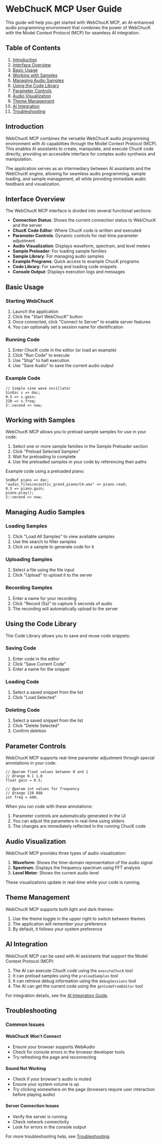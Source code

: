 # WebChucK MCP User Guide

This guide will help you get started with WebChucK MCP, an AI-enhanced audio programming environment that combines the power of WebChucK with the Model Context Protocol (MCP) for seamless AI integration.

## Table of Contents

1. [Introduction](#introduction)
2. [Interface Overview](#interface-overview)
3. [Basic Usage](#basic-usage)
4. [Working with Samples](#working-with-samples)
5. [Managing Audio Samples](#managing-audio-samples)
6. [Using the Code Library](#using-the-code-library)
7. [Parameter Controls](#parameter-controls)
8. [Audio Visualization](#audio-visualization)
9. [Theme Management](#theme-management)
10. [AI Integration](#ai-integration)
11. [Troubleshooting](#troubleshooting)

## Introduction

WebChucK MCP combines the versatile WebChucK audio programming environment with AI capabilities through the Model Context Protocol (MCP). This enables AI assistants to create, manipulate, and execute ChucK code directly, providing an accessible interface for complex audio synthesis and manipulation.

The application serves as an intermediary between AI assistants and the WebChucK engine, allowing for seamless audio programming, sample loading, and sample management, all while providing immediate audio feedback and visualization.

## Interface Overview

The WebChucK MCP interface is divided into several functional sections:

- **Connection Status**: Shows the current connection status to WebChucK and the server
- **ChucK Code Editor**: Where ChucK code is written and executed
- **Parameter Controls**: Dynamic controls for real-time parameter adjustment
- **Audio Visualization**: Displays waveform, spectrum, and level meters
- **Sample Preloader**: For loading sample families
- **Sample Library**: For managing audio samples
- **Example Programs**: Quick access to example ChucK programs
- **Code Library**: For saving and loading code snippets
- **Console Output**: Displays execution logs and messages

## Basic Usage

### Starting WebChucK

1. Launch the application
2. Click the "Start WebChucK" button
3. Once connected, click "Connect to Server" to enable server features
4. You can optionally set a session name for identification

### Running Code

1. Enter ChucK code in the editor (or load an example)
2. Click "Run Code" to execute
3. Use "Stop" to halt execution
4. Use "Save Audio" to save the current audio output

### Example Code

```chuck
// Simple sine wave oscillator
SinOsc s => dac;
0.5 => s.gain;
220 => s.freq;
2::second => now;
```

## Working with Samples

WebChucK MCP allows you to preload sample samples for use in your code:

1. Select one or more sample families in the Sample Preloader section
2. Click "Preload Selected Samples"
3. Wait for preloading to complete
4. Use the preloaded samples in your code by referencing their paths

Example code using a preloaded piano:

```chuck
SndBuf piano => dac;
"audio_files/acoustic_grand_piano/C4.wav" => piano.read;
0.5 => piano.gain;
piano.play();
2::second => now;
```

## Managing Audio Samples

### Loading Samples

1. Click "Load All Samples" to view available samples
2. Use the search to filter samples
3. Click on a sample to generate code for it

### Uploading Samples

1. Select a file using the file input
2. Click "Upload" to upload it to the server

### Recording Samples

1. Enter a name for your recording
2. Click "Record (5s)" to capture 5 seconds of audio
3. The recording will automatically upload to the server

## Using the Code Library

The Code Library allows you to save and reuse code snippets:

### Saving Code

1. Enter code in the editor
2. Click "Save Current Code"
3. Enter a name for the snippet

### Loading Code

1. Select a saved snippet from the list
2. Click "Load Selected"

### Deleting Code

1. Select a saved snippet from the list
2. Click "Delete Selected"
3. Confirm deletion

## Parameter Controls

WebChucK MCP supports real-time parameter adjustment through special annotations in your code:

```chuck
// @param float values between 0 and 1
// @range 0.1 1.0
float gain = 0.5;

// @param int values for frequency
// @range 110 880
int freq = 440;
```

When you run code with these annotations:

1. Parameter controls are automatically generated in the UI
2. You can adjust the parameters in real-time using sliders
3. The changes are immediately reflected in the running ChucK code

## Audio Visualization

WebChucK MCP provides three types of audio visualization:

1. **Waveform**: Shows the time-domain representation of the audio signal
2. **Spectrum**: Displays the frequency spectrum using FFT analysis
3. **Level Meter**: Shows the current audio level

These visualizations update in real-time while your code is running.

## Theme Management

WebChucK MCP supports both light and dark themes:

1. Use the theme toggle in the upper right to switch between themes
2. The application will remember your preference
3. By default, it follows your system preference

## AI Integration

WebChucK MCP can be used with AI assistants that support the Model Context Protocol (MCP):

1. The AI can execute ChucK code using the `executeChucK` tool
2. It can preload samples using the `preloadSamples` tool
3. It can retrieve debug information using the `debugSessions` tool
4. The AI can get the current code using the `getCodeFromEditor` tool

For integration details, see the [AI Integration Guide](./ai-integration.md).

## Troubleshooting

### Common Issues

#### WebChucK Won't Connect

- Ensure your browser supports WebAudio
- Check for console errors in the browser developer tools
- Try refreshing the page and reconnecting

#### Sound Not Working

- Check if your browser's audio is muted
- Ensure your system volume is up
- Try clicking somewhere on the page (browsers require user interaction before playing audio)

#### Server Connection Issues

- Verify the server is running
- Check network connectivity
- Look for errors in the console output

For more troubleshooting help, see [Troubleshooting](./troubleshooting.md).
